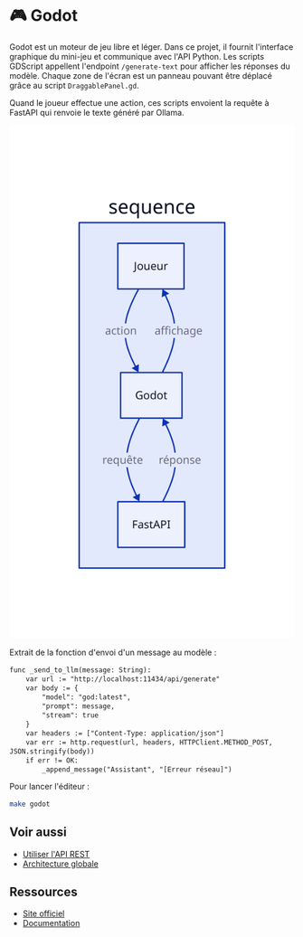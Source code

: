 # 🎮 Godot

Godot est un moteur de jeu libre et léger. Dans ce projet, il fournit l'interface
graphique du mini-jeu et communique avec l'API Python.
Les scripts GDScript appellent l'endpoint `/generate-text` pour afficher les réponses du modèle.
Chaque zone de l'écran est un panneau pouvant être déplacé grâce au script `DraggablePanel.gd`.

Quand le joueur effectue une action, ces scripts envoient la requête à FastAPI
qui renvoie le texte généré par Ollama.

![Boucle de jeu](../assets/godot.svg)

Extrait de la fonction d'envoi d'un message au modèle :

```gdscript
func _send_to_llm(message: String):
    var url := "http://localhost:11434/api/generate"
    var body := {
        "model": "god:latest",
        "prompt": message,
        "stream": true
    }
    var headers := ["Content-Type: application/json"]
    var err := http.request(url, headers, HTTPClient.METHOD_POST, JSON.stringify(body))
    if err != OK:
        _append_message("Assistant", "[Erreur réseau]")
```

Pour lancer l'éditeur :
```bash
make godot
```

## Voir aussi

- [Utiliser l'API REST](../guides/utiliser-api.md)
- [Architecture globale](architecture.md)

## Ressources
- [Site officiel](https://godotengine.org/)
- [Documentation](https://docs.godotengine.org/en/stable/)
